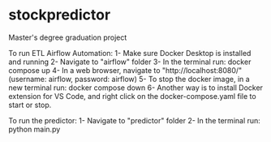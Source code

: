 # stockpredictor
Master's degree graduation project

To run ETL Airflow Automation:
1- Make sure Docker Desktop is installed and running
2- Navigate to "airflow" folder
3- In the terminal run: docker compose up
4- In a web browser, navigate to "http://localhost:8080/" (username: airflow, password: airflow)
5- To stop the docker image, in a new terminal run: docker compose down
6- Another way is to install Docker extension for VS Code, and right click on the docker-compose.yaml file to start or stop.

To run the predictor:
1- Navigate to "predictor" folder
2- In the terminal run: python main.py
